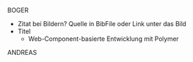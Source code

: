 BOGER

- Zitat bei Bildern? Quelle in BibFile oder Link unter das Bild
- Titel
    + Web-Component-basierte Entwicklung mit Polymer


ANDREAS





